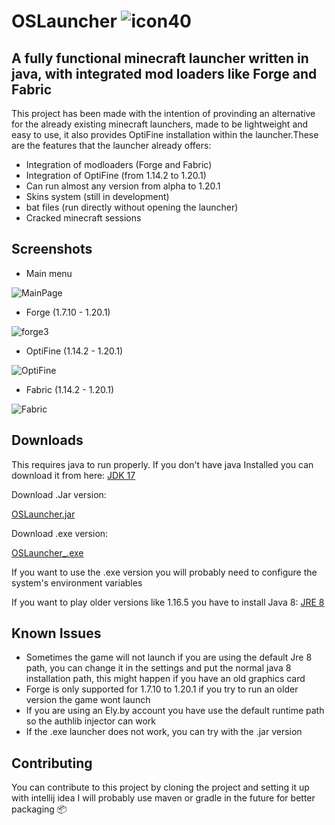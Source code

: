 # OSLauncher  ![icon40](https://github.com/Oscar395/OSLauncher/assets/71895090/441cad35-4c39-473b-8cf9-29a1e7b48798)

## A fully functional minecraft launcher written in java, with integrated mod loaders like Forge and Fabric

This project has been made with the intention of provinding an alternative for the already existing minecraft launchers, made to be lightweight and easy to use, it also provides OptiFine installation within the launcher.These are the features that the launcher already offers:

* Integration of modloaders (Forge and Fabric)
* Integration of OptiFine (from 1.14.2 to 1.20.1)
* Can run almost any version from alpha to 1.20.1
* Skins system (still in development)
* bat files (run directly without opening the launcher)
* Cracked minecraft sessions

## Screenshots
* Main menu

![MainPage](https://github.com/Oscar395/OSLauncher/assets/71895090/f189234a-99a4-4e8a-8848-6cdc3ae5b4f3)

* Forge (1.7.10 - 1.20.1)

![forge3](https://github.com/Oscar395/OSLauncher/assets/71895090/931ad972-2ee8-4c74-b64a-28a11211848c)

* OptiFine (1.14.2 - 1.20.1)

![OptiFine](https://github.com/Oscar395/OSLauncher/assets/71895090/d2b541ce-fcfe-42e9-becd-f941e64ed87f)

* Fabric (1.14.2 - 1.20.1)

![Fabric](https://github.com/Oscar395/OSLauncher/assets/71895090/bf20b21a-bd0c-4f82-a5a0-7a0d443a15a9)

## Downloads

This requires java to run properly. If you don't have java Installed you can download it from here: [JDK 17](https://download.oracle.com/java/17/archive/jdk-17.0.8_windows-x64_bin.exe)

Download .Jar version:

[OSLauncher.jar](https://oscar395.github.io/oslauncher-repository/launcher_release/OSLauncher.jar)

Download .exe version:

[OSLauncher_.exe](https://oscar395.github.io/oslauncher-repository/launcher_release/OSLauncher_.exe)

If you want to use the .exe version you will probably need to configure the system's environment variables

If you want to play older versions like 1.16.5 you have to install Java 8: [JRE 8](https://www.java.com/es/download/ie_manual.jsp)

## Known Issues
* Sometimes the game will not launch if you are using the default Jre 8 path, you can change it in the settings and put the normal java 8 installation path, this might happen if you have an old graphics card
* Forge is only supported for 1.7.10 to 1.20.1 if you try to run an older version the game wont launch
* If you are using an Ely.by account you have use the default runtime path so the authlib injector can work
* If the .exe launcher does not work, you can try with the .jar version

## Contributing
You can contribute to this project by cloning the project and setting it up with intellij idea
I will probably use maven or gradle in the future for better packaging 📦 
